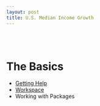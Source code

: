 ```yaml
---
layout: post
title: U.S. Median Income Growth
---
```


<style>
div {
    text-align: justify;
    text-justify: inter-word;
}
</style>

<br>
<br>

# The Basics

* [Getting Help](#getting_help)
* [Workspace](#workspace)
* Working with Packages
